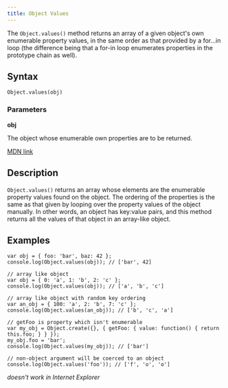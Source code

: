 ```yaml
---
title: Object Values
---
```

The `Object.values()` method returns an array of a given object's own enumerable property values, in the same order as that provided by a for...in loop (the difference being that a for-in loop enumerates properties in the prototype chain as well).

## Syntax

    Object.values(obj)

### Parameters

**obj**

The object whose enumerable own properties are to be returned.

<a href='https://developer.mozilla.org/en-US/docs/Web/JavaScript/Reference/Global_Objects/Object/values' target='_blank' rel='nofollow'>MDN link</a>

## Description

`Object.values()` returns an array whose elements are the enumerable property values found on the object. The ordering of the properties is the same as that given by looping over the property values of the object manually. In other words, an object has key:value pairs, and this method returns all the values of that object in an array-like object. 

## Examples

    var obj = { foo: 'bar', baz: 42 };
    console.log(Object.values(obj)); // ['bar', 42]

    // array like object
    var obj = { 0: 'a', 1: 'b', 2: 'c' };
    console.log(Object.values(obj)); // ['a', 'b', 'c']

    // array like object with random key ordering
    var an_obj = { 100: 'a', 2: 'b', 7: 'c' };
    console.log(Object.values(an_obj)); // ['b', 'c', 'a']

    // getFoo is property which isn't enumerable
    var my_obj = Object.create({}, { getFoo: { value: function() { return this.foo; } } });
    my_obj.foo = 'bar';
    console.log(Object.values(my_obj)); // ['bar']

    // non-object argument will be coerced to an object
    console.log(Object.values('foo')); // ['f', 'o', 'o']

*doesn't work in Internet Explorer*
